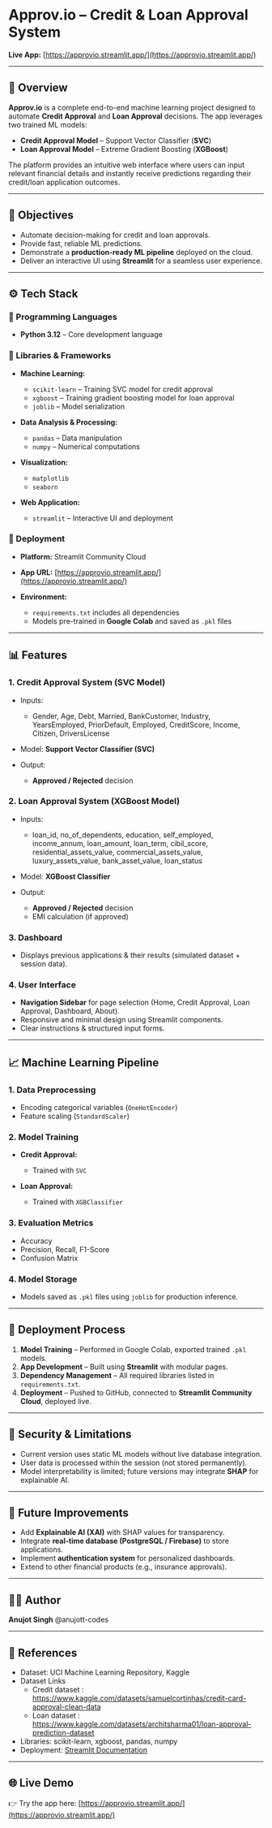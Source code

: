 # Approv.io – Credit & Loan Approval System

**Live App:** [https://approvio.streamlit.app/](https://approvio.streamlit.app/)

---

## 📌 Overview

**Approv.io** is a complete end-to-end machine learning project designed to automate **Credit Approval** and **Loan Approval** decisions. The app leverages two trained ML models:

* **Credit Approval Model** – Support Vector Classifier (**SVC**)
* **Loan Approval Model** – Extreme Gradient Boosting (**XGBoost**)

The platform provides an intuitive web interface where users can input relevant financial details and instantly receive predictions regarding their credit/loan application outcomes.

---

## 🎯 Objectives

* Automate decision-making for credit and loan approvals.
* Provide fast, reliable ML predictions.
* Demonstrate a **production-ready ML pipeline** deployed on the cloud.
* Deliver an interactive UI using **Streamlit** for a seamless user experience.

---

## ⚙️ Tech Stack

### 🔹 Programming Languages

* **Python 3.12** – Core development language

### 🔹 Libraries & Frameworks

* **Machine Learning:**

  * `scikit-learn` – Training SVC model for credit approval
  * `xgboost` – Training gradient boosting model for loan approval
  * `joblib` – Model serialization
* **Data Analysis & Processing:**

  * `pandas` – Data manipulation
  * `numpy` – Numerical computations
* **Visualization:**

  * `matplotlib`
  * `seaborn`
* **Web Application:**

  * `streamlit` – Interactive UI and deployment

### 🔹 Deployment

* **Platform:** Streamlit Community Cloud
* **App URL:** [https://approvio.streamlit.app/](https://approvio.streamlit.app/)
* **Environment:**

  * `requirements.txt` includes all dependencies
  * Models pre-trained in **Google Colab** and saved as `.pkl` files

---

## 📊 Features

### 1. **Credit Approval System (SVC Model)**

* Inputs:

  * Gender, Age, Debt, Married, BankCustomer, Industry, YearsEmployed, PriorDefault, Employed, CreditScore, Income, Citizen, DriversLicense
* Model: **Support Vector Classifier (SVC)**
* Output:

  * **Approved / Rejected** decision

### 2. **Loan Approval System (XGBoost Model)**

* Inputs:

  * loan_id, no_of_dependents, education, self_employed, income_annum, loan_amount, loan_term, cibil_score, residential_assets_value, commercial_assets_value, luxury_assets_value, bank_asset_value, loan_status
* Model: **XGBoost Classifier**
* Output:

  * **Approved / Rejected** decision
  * EMI calculation (if approved)

### 3. **Dashboard**

* Displays previous applications & their results (simulated dataset + session data).

### 4. **User Interface**

* **Navigation Sidebar** for page selection (Home, Credit Approval, Loan Approval, Dashboard, About).
* Responsive and minimal design using Streamlit components.
* Clear instructions & structured input forms.

---

## 📈 Machine Learning Pipeline

### 1. **Data Preprocessing**

* Encoding categorical variables (`OneHotEncoder`)
* Feature scaling (`StandardScaler`)

### 2. **Model Training**

* **Credit Approval:**

  * Trained with `SVC`
* **Loan Approval:**

  * Trained with `XGBClassifier`

### 3. **Evaluation Metrics**

* Accuracy
* Precision, Recall, F1-Score
* Confusion Matrix

### 4. **Model Storage**

* Models saved as `.pkl` files using `joblib` for production inference.

---

## 🚀 Deployment Process

1. **Model Training** – Performed in Google Colab, exported trained `.pkl` models.
2. **App Development** – Built using **Streamlit** with modular pages.
3. **Dependency Management** – All required libraries listed in `requirements.txt`.
4. **Deployment** – Pushed to GitHub, connected to **Streamlit Community Cloud**, deployed live.

---

## 🔐 Security & Limitations

* Current version uses static ML models without live database integration.
* User data is processed within the session (not stored permanently).
* Model interpretability is limited; future versions may integrate **SHAP** for explainable AI.

---

## 📅 Future Improvements

* Add **Explainable AI (XAI)** with SHAP values for transparency.
* Integrate **real-time database (PostgreSQL / Firebase)** to store applications.
* Implement **authentication system** for personalized dashboards.
* Extend to other financial products (e.g., insurance approvals).

---

## 👨‍💻 Author

**Anujot Singh**
@anujott-codes

---

## 📎 References

* Dataset: UCI Machine Learning Repository, Kaggle
* Dataset Links
  - Credit dataset : https://www.kaggle.com/datasets/samuelcortinhas/credit-card-approval-clean-data
  - Loan dataset : https://www.kaggle.com/datasets/architsharma01/loan-approval-prediction-dataset
* Libraries: scikit-learn, xgboost, pandas, numpy
* Deployment: [Streamlit Documentation](https://docs.streamlit.io/)

---

## 🌐 Live Demo

👉 Try the app here: [https://approvio.streamlit.app/](https://approvio.streamlit.app/)

